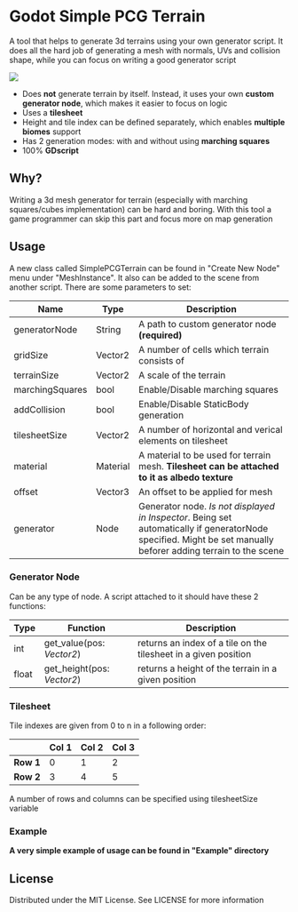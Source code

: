 # Godot Simple PCG Terrain

A tool that helps to generate 3d terrains using your own generator script.
It does all the hard job of generating a mesh with normals, UVs and collision shape,
while you can focus on writing a good generator script

<img src="https://i.imgur.com/K75yMkr.gif"/>

* Does **not** generate terrain by itself. Instead, it uses your own **custom generator node**, which makes it easier to focus on logic
* Uses a **tilesheet**
* Height and tile index can be defined separately, which enables **multiple biomes** support
* Has 2 generation modes: with and without using **marching squares**
* 100% **GDscript**

## Why?
Writing a 3d mesh generator for terrain (especially with marching squares/cubes implementation) can be hard and boring.
With this tool a game programmer can skip this part and focus more on map generation

## Usage
A new class called SimplePCGTerrain can be found in "Create New Node" menu under "MeshInstance". It also can be added to the scene from another script. There are some parameters to set:

| Name | Type | Description |
| --- | --- | --- |
| generatorNode | String | A path to custom generator node **(required)**|
| gridSize | Vector2 | A number of cells which terrain consists of |
| terrainSize | Vector2 | A scale of the terrain |
| marchingSquares | bool | Enable/Disable marching squares |
| addCollision | bool | Enable/Disable StaticBody generation |
| tilesheetSize | Vector2 | A number of horizontal and verical elements on tilesheet |
| material | Material | A material to be used for terrain mesh. **Tilesheet can be attached to it as albedo texture** |
| offset | Vector3 | An offset to be applied for mesh |
| generator | Node | Generator node. *Is not displayed in Inspector*. Being set automatically if generatorNode specified. Might be set manually beforer adding terrain to the scene |

### Generator Node
Can be any type of node. A script attached to it should have these 2 functions:

| Type | Function | Description |
| --- | --- | --- |
|int | get_value(pos: *Vector2*) | returns an index of a tile on the tilesheet in a given position |
|float | get_height(pos: *Vector2*) | returns a height of the terrain in a given position |

### Tilesheet
Tile indexes are given from 0 to n in a following order:


|     | Col 1 | Col 2 | Col 3 |
| --- | --- | --- | --- |
| **Row 1** | 0 | 1 | 2 |
| **Row 2** | 3 | 4 | 5 |

A number of rows and columns can be specified using tilesheetSize variable


### Example
**A very simple example of usage can be found in "Example" directory**

## License
Distributed under the MIT License. See LICENSE for more information
